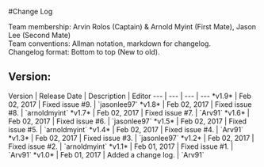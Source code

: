 #Change Log

Team membership:  Arvin Rolos (Captain) & Arnold Myint (First Mate), Jason Lee (Second Mate)  
Team conventions: Allman notation, markdown for changelog.  
Changelog format: Bottom to top (New to old).

<h2>Version: </h2>
Version | Release Date | Description  | Editor
--- | --- | --- | ---
*v1.9* | Feb 02, 2017 | Fixed issue #9. | `jasonlee97`
*v1.8* | Feb 02, 2017 | Fixed issue #8. | `arnoldmyint`
*v1.7* | Feb 02, 2017 | Fixed issue #7. | `Arv91`
*v1.6* | Feb 02, 2017 | Fixed issue #6. | `jasonlee97`
*v1.5* | Feb 02, 2017 | Fixed issue #5. | `arnoldmyint`
*v1.4* | Feb 02, 2017 | Fixed issue #4. | `Arv91`
*v1.3* | Feb 02, 2017 | Fixed issue #3. | `jasonlee97`
*v1.2* | Feb 02, 2017 | Fixed issue #2. | `arnoldmyint`
*v1.1* | Feb 01, 2017 | Fixed issue #1. | `Arv91`
*v1.0* | Feb 01, 2017 | Added a change log. | `Arv91`
